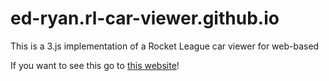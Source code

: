# ed-ryan.rl-car-viewer.github.io
This is a 3.js implementation of a Rocket League car viewer for web-based

If you want to see this go to <a href="https://ed-ryan-rl-car-viewer-github-io.vercel.app/" target="_blank">this website</a>!
